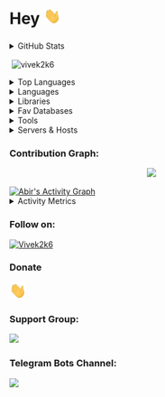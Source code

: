 # Hey <img src="./assets/wave.gif" width="30px">

###
<details>
  <summary>GitHub Stats</summary>
  <br/>
<p align="left"> <a href="https://github.com/vivek2k6"><img src="https://github-profile-trophy.vercel.app/?username=vivek2k6" alt="vivek2k6" /></a> </p>

</details>

<p>&nbsp;<img align="center" src="https://github-readme-stats.vercel.app/api?username=vivek2k6&show_icons=true&locale=en" alt="vivek2k6" /></p>

<details>
    <summary>Top Languages</summary>
    <br/>

[![Top Langs](https://github-readme-stats.vercel.app/api/top-langs/?username=vivek2k6)](https://github.com/vivek2k6)

</details>

<details>
    <summary>Languages</summary>
    <br/>
<p align="left"> <a href="https://www.gnu.org/software/bash/" target="_blank"> <img src="https://www.vectorlogo.zone/logos/gnu_bash/gnu_bash-icon.svg" alt="bash" width="40" height="40"/> </a> <a href="https://git-scm.com/" target="_blank"> <img src="https://github.com/Thomas-George-T/Thomas-George-T/raw/master/assets/git.svg" alt="git" width="40" height="40"/> </a> <a href="https://www.w3.org/html/" target="_blank"> <img src="https://raw.githubusercontent.com/devicons/devicon/master/icons/html5/html5-original-wordmark.svg" alt="html5" width="40" height="40"/> </a> <a href="https://www.python.org" target="_blank"> <img src="https://raw.githubusercontent.com/devicons/devicon/master/icons/python/python-original.svg" alt="python" width="40" height="40"/> </a> </p>

</details>

<details>
    <summary>Libraries</summary>
    <br/>
<p align="left"> <a href="https://www.selenium.dev" target="_blank"> <img src="https://raw.githubusercontent.com/detain/svg-logos/780f25886640cef088af994181646db2f6b1a3f8/svg/selenium-logo.svg" alt="selenium" width="40" height="40"/> </a> <a href="https://github.com/pyrogram/pyrogram" target="_blank"> <img src="https://raw.githubusercontent.com/pyrogram/logos/fe16a72cae833fcabf1f79ca0b33cee6af2f3bc3/logos/pyrogram.svg" alt="pyrogram" width="50" height="50"/> </a> </p>

</details>

<details>
    <summary>Fav Databases</summary>
    <br/>
<p align="left"> <a href="https://www.mongodb.com/" target="_blank"> <img src="https://raw.githubusercontent.com/devicons/devicon/master/icons/mongodb/mongodb-original-wordmark.svg" alt="mongodb" width="40" height="40"/> </a> <a href="https://www.postgresql.org" target="_blank"> <img src="https://raw.githubusercontent.com/devicons/devicon/master/icons/postgresql/postgresql-original-wordmark.svg" alt="postgresql" width="40" height="40"/> </a> </p>

</details>

<details>
    <summary>Tools</summary>
    <br/>
<p align="left"> <a href="https://www.jetbrains.com/pycharm/" target="_blank"> <img src="https://github.com/devicons/devicon/raw/master/icons/pycharm/pycharm-original-wordmark.svg" alt="pycharm" width="40" height="40"/> </a> </p>

</details>

<details>
    <summary>Servers & Hosts</summary>
    <br/>
<p align="left"> <a href="https://github.com/" target="_blank"> <img src="https://github.com/devicons/devicon/raw/master/icons/github/github-original-wordmark.svg" alt="github" width="40" height="40"/> </a> <a href="https://heroku.com" target="_blank"> <img src="https://github.com/Thomas-George-T/Thomas-George-T/raw/master/assets/heroku.svg" alt="heroku" width="40" height="40"/> </a> </p>

</details>

### Contribution Graph:

<p align="center">
  <a href="https://github.com/vivek2k6">
    <img src="https://github-readme-streak-stats.herokuapp.com/?user=vivek2k6#version3"/>
  </a>
</p>
<a href="https://github.com/vivek2k6"><img alt="Abir's Activity Graph" src="https://activity-graph.herokuapp.com/graph?username=vivek2k6&bg_color=1F222E&color=F8D866&line=F85D7F&point=FFFFFF&hide_border=true" /></a>

<details>
  <summary>Activity Metrics</summary>
  <br/>
<p align="left"> <a href="https://github.com/vivek2k6"><img src="https://metrics.lecoq.io/vivek2k6?template=classic&base.header=0&base.metadata=0&isocalendar=1&languages=1&people=1&isocalendar.duration=half-year&languages.limit=8&languages.sections=most-used&languages.colors=github&languages.threshold=0%25&languages.indepth=false&languages.recent.load=300&languages.recent.days=14&people.limit=24&people.size=28&people.types=followers%2C%20following&people.identicons=false&people.shuffle=false&config.timezone=Asia%2FCalcutta" alt="vivek2k6" /></a> </p>

</details>

### Follow on:
[![Vivek2k6](https://img.icons8.com/fluent/48/000000/telegram-app.png)][telegram]

### Donate
<a href="https://buymeacoffee.com/vivektp"><img src="./assets/wave.gif" width="30px"></a>

### Support Group:
<a href="https://t.me/DevsChats"><img src="https://img.shields.io/badge/Bot%20Support-Join%20Telegram%20Group-blue.svg?logo=telegram"></a>

### Telegram Bots Channel:
<a href="https://t.me/MyOwnBots"><img src="https://img.shields.io/badge/My%20Own%20Bots-Join%20Telegram%20Channel-blue.svg?logo=telegram"></a>

[telegram]: https://t.me/vivek2k6
[Buy Me A Coffee]: https://buymeacoffee.com/vivektp
